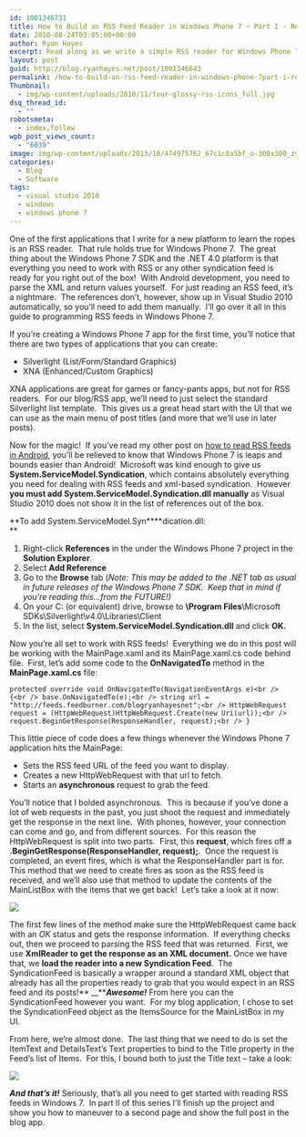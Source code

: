 ```yaml
---
id: 1001346731
title: How to Build an RSS Feed Reader in Windows Phone 7 – Part I - Retrieving, Parsing, and Displaying Post Titles
date: 2010-08-24T03:05:00+00:00
author: Ryan Hayes
excerpt: Read along as we write a simple RSS reader for Windows Phone 7 using the secret, ready-made syndication libraries in the .NET framework.
layout: post
guid: http://blog.ryanhayes.net/post/1001346643
permalink: /how-to-build-an-rss-feed-reader-in-windows-phone-7part-i-retrieving-parsing-and-displaying-post-titles/
Thumbnail:
  - img/wp-content/uploads/2010/11/four-glossy-rss-icons_full.jpg
dsq_thread_id:
  - ""
robotsmeta:
  - index,follow
wpb_post_views_count:
  - "6039"
image: img/wp-content/uploads/2013/10/474975762_67c1c8a5bf_o-300x300_zyivxt.jpg
categories:
  - Blog
  - Software
tags:
  - visual studio 2010
  - windows
  - windows phone 7
---
```

One of the first applications that I write for a new platform to learn the ropes is an RSS reader.  That rule holds true for Windows Phone 7.  The great thing about the Windows Phone 7 SDK and the .NET 4.0 platform is that everything you need to work with RSS or any other syndication feed is ready for you right out of the box!  With Android development, you need to parse the XML and return values yourself.  For just reading an RSS feed, it’s a nightmare.  The references don’t, however, show up in Visual Studio 2010 automatically, so you’ll need to add them manually.  I’ll go over it all in this guide to programming RSS feeds in Windows Phone 7.<!--more-->

<!-- more -->

If you’re creating a Windows Phone 7 app for the first time, you’ll notice that there are two types of applications that you can create:

  * Silverlight (List/Form/Standard Graphics)
  * XNA (Enhanced/Custom Graphics)

XNA applications are great for games or fancy-pants apps, but not for RSS readers.  For our blog/RSS app, we’ll need to just select the standard Silverlight list template.  This gives us a great head start with the UI that we can use as the main menu of post titles (and more that we’ll use in later posts).

Now for the magic!  If you’ve read my other post on [how to read RSS feeds in Android](http://blog.ryanhayes.net/post/649210287/android-project-part-ii-reading-rss-feeds-in-android), you’ll be relieved to know that Windows Phone 7 is leaps and bounds easier than Android!  Microsoft was kind enough to give us **System.ServiceModel.Syndication**, which contains absolutely everything you need for dealing with RSS feeds and xml-based syndication.  However **you must add System.ServiceModel.Syndication.dll manually** as Visual Studio 2010 does not show it in the list of references out of the box.

**To add System.ServiceModel.Syn****dication.dll:  
** 

  1. Right-click **References** in the under the Windows Phone 7 project in the **Solution Explorer**.
  2. Select **Add Reference**
  3. Go to the **Browse** tab (_Note: This may be added to the .NET tab as usual in future releases of the Windows Phone 7 SDK.  Keep that in mind if you’re reading this…from the FUTURE!)_
  4. On your C: (or equivalent) drive, browse to **\Program Files**<span>\Microsoft SDKs\Silverlight\v4.0\Libraries\Client</span>
  5. In the list, select **System.ServiceModel.Syndication.dll** and click **OK.**

Now you’re all set to work with RSS feeds!  Everything we do in this post will be working with the MainPage.xaml and its MainPage.xaml.cs code behind file.  First, let’s add some code to the **OnNavigatedTo** method in the **MainPage.xaml.cs** file:

 `protected override void OnNavigatedTo(NavigationEventArgs e)<br />
{<br />
base.OnNavigatedTo(e);<br />
string url = "http://feeds.feedburner.com/blogryanhayesnet";<br />
HttpWebRequest request = (HttpWebRequest)HttpWebRequest.Create(new Uri(url));<br />
request.BeginGetResponse(ResponseHandler, request);<br />
}` 

This little piece of code does a few things whenever the Windows Phone 7 application hits the MainPage:

  * Sets the RSS feed URL of the feed you want to display.
  * Creates a new HttpWebRequest with that url to fetch.
  * Starts an **asynchronous** request to grab the feed.

You’ll notice that I bolded asynchronous.  This is because if you’ve done a lot of web requests in the past, you just shoot the request and immediately get the response in the next line.  With phones, however, your connection can come and go, and from different sources.  For this reason the HttpWebRequest is split into two parts.  First, this **request**, which fires off a **.BeginGetResponse(ResponseHandler, request);**.  Once the request is completed, an event fires, which is what the ResponseHandler part is for.  This method that we need to create fires as soon as the RSS feed is received, and we’ll also use that method to update the contents of the MainListBox with the items that we get back!  Let’s take a look at it now:

![](http://media.tumblr.com/tumblr_l7mgfwLsbA1qb9rmw.png) 

The first few lines of the method make sure the HttpWebRequest came back with an _OK_ status and gets the response information.  If everything checks out, then we proceed to parsing the RSS feed that was returned.  First, we use **XmlReader to get the response as an XML document.** Once we have that, we **load the reader into a new Syndication Feed**.  The SyndicationFeed is basically a wrapper around a standard XML object that already has all the properties ready to grab that you would expect in an RSS feed and its posts!** __**_**Awesome!**_ From here you can the SyndicationFeed however you want.  For my blog application, I chose to set the SyndicationFeed object as the ItemsSource for the MainListBox in my UI.

From here, we’re almost done.  The last thing that we need to do is set the ItemText and DetailsText’s Text properties to bind to the Title property in the Feed’s list of Items.  For this, I bound both to just the Title text &#8211; take a look:

![](http://media.tumblr.com/tumblr_l7mva1mCDS1qb9rmw.png) 

_**And that’s it!**_ Seriously, that’s all you need to get started with reading RSS feeds in Windows 7.  In part II of this series I’ll finish up the project and show you how to maneuver to a second page and show the full post in the blog app.